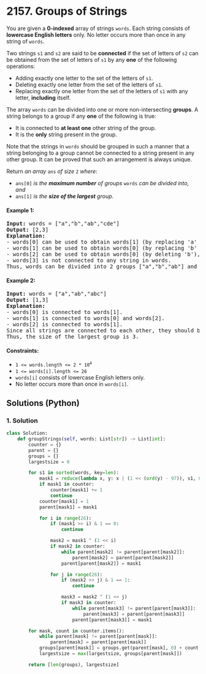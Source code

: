 # 2157. Groups of Strings
You are given a **0-indexed** array of strings `words`. Each string consists of **lowercase English letters** only. No letter occurs more than once in any string of `words`.

Two strings `s1` and `s2` are said to be **connected** if the set of letters of `s2` can be obtained from the set of letters of `s1` by any **one** of the following operations:
* Adding exactly one letter to the set of the letters of `s1`.
* Deleting exactly one letter from the set of the letters of `s1`.
* Replacing exactly one letter from the set of the letters of `s1` with any letter, **including** itself.

The array `words` can be divided into one or more non-intersecting **groups**. A string belongs to a group if any **one** of the following is true:
* It is connected to **at least one** other string of the group.
* It is the **only** string present in the group.

Note that the strings in `words` should be grouped in such a manner that a string belonging to a group cannot be connected to a string present in any other group. It can be proved that such an arrangement is always unique.

Return *an array* `ans` *of size* `2` *where*:
* `ans[0]` *is the **maximum number** of groups* `words` *can be divided into, and*
* `ans[1]` *is the **size of the largest** group*.

#### Example 1:
<pre>
<strong>Input:</strong> words = ["a","b","ab","cde"]
<strong>Output:</strong> [2,3]
<strong>Explanation:</strong>
- words[0] can be used to obtain words[1] (by replacing 'a' with 'b'), and words[2] (by adding 'b'). So words[0] is connected to words[1] and words[2].
- words[1] can be used to obtain words[0] (by replacing 'b' with 'a'), and words[2] (by adding 'a'). So words[1] is connected to words[0] and words[2].
- words[2] can be used to obtain words[0] (by deleting 'b'), and words[1] (by deleting 'a'). So words[2] is connected to words[0] and words[1].
- words[3] is not connected to any string in words.
Thus, words can be divided into 2 groups ["a","b","ab"] and ["cde"]. The size of the largest group is 3.
</pre>

#### Example 2:
<pre>
<strong>Input:</strong> words = ["a","ab","abc"]
<strong>Output:</strong> [1,3]
<strong>Explanation:</strong>
- words[0] is connected to words[1].
- words[1] is connected to words[0] and words[2].
- words[2] is connected to words[1].
Since all strings are connected to each other, they should be grouped together.
Thus, the size of the largest group is 3.
</pre>

#### Constraints:
* <code>1 <= words.length <= 2 * 10<sup>4</sup></code>
* `1 <= words[i].length <= 26`
* `words[i]` consists of lowercase English letters only.
* No letter occurs more than once in `words[i]`.

## Solutions (Python)

### 1. Solution
```Python
class Solution:
    def groupStrings(self, words: List[str]) -> List[int]:
        counter = {}
        parent = {}
        groups = {}
        largestsize = 0

        for s1 in sorted(words, key=len):
            mask1 = reduce(lambda x, y: x | (1 << (ord(y) - 97)), s1, 0)
            if mask1 in counter:
                counter[mask1] += 1
                continue
            counter[mask1] = 1
            parent[mask1] = mask1

            for i in range(26):
                if (mask1 >> i) & 1 == 0:
                    continue

                mask2 = mask1 ^ (1 << i)
                if mask2 in counter:
                    while parent[mask2] != parent[parent[mask2]]:
                        parent[mask2] = parent[parent[mask2]]
                    parent[parent[mask2]] = mask1

                for j in range(26):
                    if (mask2 >> j) & 1 == 1:
                        continue

                    mask3 = mask2 ^ (1 << j)
                    if mask3 in counter:
                        while parent[mask3] != parent[parent[mask3]]:
                            parent[mask3] = parent[parent[mask3]]
                        parent[parent[mask3]] = mask1

        for mask, count in counter.items():
            while parent[mask] != parent[parent[mask]]:
                parent[mask] = parent[parent[mask]]
            groups[parent[mask]] = groups.get(parent[mask], 0) + count
            largestsize = max(largestsize, groups[parent[mask]])

        return [len(groups), largestsize]
```
